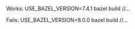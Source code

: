 Works:
USE_BAZEL_VERSION=7.4.1 bazel build //...


Fails:
USE_BAZEL_VERSION=8.0.0 bazel build //...
